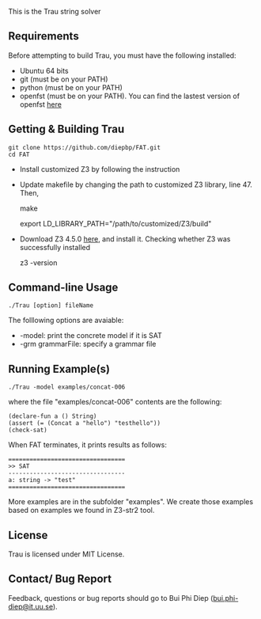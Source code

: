 This is the Trau string solver 

Requirements
---------------------------------
Before attempting to build Trau, you must have the following installed:
- Ubuntu 64 bits
- git (must be on your PATH)
- python (must be on your PATH)
- openfst (must be on your PATH). You can find the lastest version of openfst [here](http://www.openfst.org/twiki/bin/view/FST/FstDownload)

Getting & Building Trau
---------------------------------
	git clone https://github.com/diepbp/FAT.git
	cd FAT	
	
- Install customized Z3 by following the instruction
	
- Update makefile by changing the path to customized Z3 library, line 47. Then,


	make
	
	export LD_LIBRARY_PATH="/path/to/customized/Z3/build" 
	
- Download Z3 4.5.0 [here](https://github.com/Z3Prover/z3/releases), and install it. Checking whether Z3 was successfully installed
	
	z3 -version
	
Command-line Usage
---------------------------------
	./Trau [option] fileName
	
The folllowing options are avaiable:
- -model: print the concrete model if it is SAT
- -grm grammarFile: specify a grammar file

Running Example(s)
---------------------------------
	./Trau -model examples/concat-006
	
where the file "examples/concat-006" contents are the following:

	(declare-fun a () String)
	(assert (= (Concat a "hello") "testhello"))
	(check-sat)
	
When FAT terminates, it prints results as follows:

	=================================
	>> SAT
	---------------------------------
	a: string -> "test"
	=================================
	
More examples are in the subfolder "examples". We create those examples based on examples we found in Z3-str2 tool.

License
---------------------------------

Trau is licensed under MIT License.

Contact/ Bug Report
---------------------------------

Feedback, questions or bug reports should go to Bui Phi Diep (bui.phi-diep@it.uu.se).